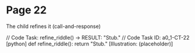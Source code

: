 # Page 22

The child refines it (call-and-response)

// Code Task: refine_riddle() → RESULT: "Stub."
// Code Task ID: a0_1-CT-22
[python]
def refine_riddle():
    return "Stub."
[Illustration: (placeholder)]
